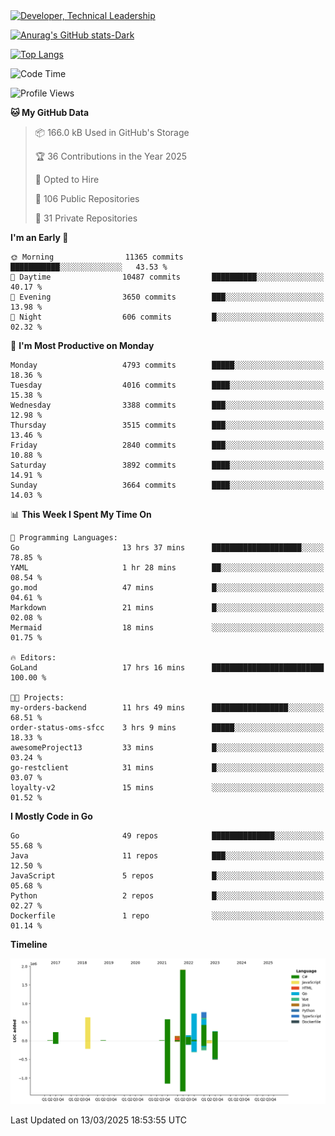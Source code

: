<div>
  <a href="https://www.linkedin.com/in/arielpineiro/" target="_blank" rel="nofollow noopener noreferrer">
    <img src="https://img.shields.io/badge/-LinkedIn-%230077B5?style=for-the-badge&logo=linkedin&logoColor=white" alt="Developer, Technical Leadership" title="Ariel Piñeiro">
  </a>
</div>

[![Anurag's GitHub stats-Dark](https://github-readme-stats.vercel.app/api?username=arielsrv&show_icons=true&theme=dark#gh-dark-mode-only)](https://github.com/anuraghazra/github-readme-stats#gh-dark-mode-only)

[![Top Langs](https://github-readme-stats.vercel.app/api/top-langs/?username=arielsrv&layout=compact&langs_count=10&theme=dark#gh-dark-mode-only)](https://github.com/anuraghazra/github-readme-stats&theme=dark#gh-dark-mode-only)

<!--START_SECTION:waka-->
![Code Time](http://img.shields.io/badge/Code%20Time-1%2C162%20hrs-blue)

![Profile Views](http://img.shields.io/badge/Profile%20Views-0-blue)

**🐱 My GitHub Data** 

> 📦 166.0 kB Used in GitHub's Storage 
 > 
> 🏆 36 Contributions in the Year 2025
 > 
> 💼 Opted to Hire
 > 
> 📜 106 Public Repositories 
 > 
> 🔑 31 Private Repositories 
 > 
**I'm an Early 🐤** 

```text
🌞 Morning                11365 commits       ███████████░░░░░░░░░░░░░░   43.53 % 
🌆 Daytime                10487 commits       ██████████░░░░░░░░░░░░░░░   40.17 % 
🌃 Evening                3650 commits        ███░░░░░░░░░░░░░░░░░░░░░░   13.98 % 
🌙 Night                  606 commits         █░░░░░░░░░░░░░░░░░░░░░░░░   02.32 % 
```
📅 **I'm Most Productive on Monday** 

```text
Monday                   4793 commits        █████░░░░░░░░░░░░░░░░░░░░   18.36 % 
Tuesday                  4016 commits        ████░░░░░░░░░░░░░░░░░░░░░   15.38 % 
Wednesday                3388 commits        ███░░░░░░░░░░░░░░░░░░░░░░   12.98 % 
Thursday                 3515 commits        ███░░░░░░░░░░░░░░░░░░░░░░   13.46 % 
Friday                   2840 commits        ███░░░░░░░░░░░░░░░░░░░░░░   10.88 % 
Saturday                 3892 commits        ████░░░░░░░░░░░░░░░░░░░░░   14.91 % 
Sunday                   3664 commits        ████░░░░░░░░░░░░░░░░░░░░░   14.03 % 
```


📊 **This Week I Spent My Time On** 

```text
💬 Programming Languages: 
Go                       13 hrs 37 mins      ████████████████████░░░░░   78.85 % 
YAML                     1 hr 28 mins        ██░░░░░░░░░░░░░░░░░░░░░░░   08.54 % 
go.mod                   47 mins             █░░░░░░░░░░░░░░░░░░░░░░░░   04.61 % 
Markdown                 21 mins             █░░░░░░░░░░░░░░░░░░░░░░░░   02.08 % 
Mermaid                  18 mins             ░░░░░░░░░░░░░░░░░░░░░░░░░   01.75 % 

🔥 Editors: 
GoLand                   17 hrs 16 mins      █████████████████████████   100.00 % 

🐱‍💻 Projects: 
my-orders-backend        11 hrs 49 mins      █████████████████░░░░░░░░   68.51 % 
order-status-oms-sfcc    3 hrs 9 mins        █████░░░░░░░░░░░░░░░░░░░░   18.33 % 
awesomeProject13         33 mins             █░░░░░░░░░░░░░░░░░░░░░░░░   03.24 % 
go-restclient            31 mins             █░░░░░░░░░░░░░░░░░░░░░░░░   03.07 % 
loyalty-v2               15 mins             ░░░░░░░░░░░░░░░░░░░░░░░░░   01.52 % 
```

**I Mostly Code in Go** 

```text
Go                       49 repos            ██████████████░░░░░░░░░░░   55.68 % 
Java                     11 repos            ███░░░░░░░░░░░░░░░░░░░░░░   12.50 % 
JavaScript               5 repos             █░░░░░░░░░░░░░░░░░░░░░░░░   05.68 % 
Python                   2 repos             █░░░░░░░░░░░░░░░░░░░░░░░░   02.27 % 
Dockerfile               1 repo              ░░░░░░░░░░░░░░░░░░░░░░░░░   01.14 % 
```



**Timeline**

![Lines of Code chart](https://raw.githubusercontent.com/arielsrv/arielsrv/main/assets/bar_graph.png)


 Last Updated on 13/03/2025 18:53:55 UTC
<!--END_SECTION:waka-->
